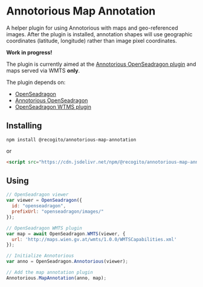 # Annotorious Map Annotation

A helper plugin for using Annotorious with maps and geo-referenced images. After the 
plugin is installed, annotation shapes will use geographic coordinates (latitude, longitude)
rather than image pixel coordinates.

 __Work in progress!__ 

The plugin is currently aimed at the [Annotorious OpenSeadragon plugin](https://github.com/recogito/annotorious-openseadragon)
and maps served via WMTS __only__.

The plugin depends on:
- [OpenSeadragon](https://openseadragon.github.io/)
- [Annotorious OpenSeadragon](https://github.com/recogito/annotorious-openseadragon)
- [OpenSeadragon WTMS plugin](https://github.com/recogito/openseadragon-wmts)

## Installing
`npm install @recogito/annotorious-map-annotation`

or 

```html
<script src="https://cdn.jsdelivr.net/npm/@recogito/annotorious-map-annotation@latest/dist/annotorious-map-annotation.js"></script>
```

## Using

```js
// OpenSeadragon viewer
var viewer = OpenSeadragon({
  id: "openseadragon",
  prefixUrl: "openseadragon/images/"
});

// OpenSeadragon WMTS plugin
var map = await OpenSeadragon.WMTS(viewer, {
  url: 'http://maps.wien.gv.at/wmts/1.0.0/WMTSCapabilities.xml'
});

// Initialize Annotorious
var anno = OpenSeadragon.Annotorious(viewer);

// Add the map annotation plugin
Annotorious.MapAnnotation(anno, map);
```